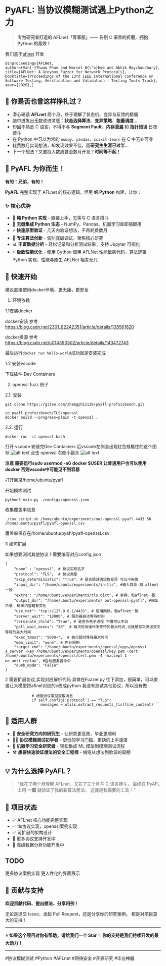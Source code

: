 # PyAFL: 当协议模糊测试遇上Python之力

> **专为研究者打造的 AFLnet「青春版」—— 告别 C 语言的折磨，拥抱 Python 的高效！**


我们基于[aflnet](https://github.com/aflnet/aflnet) 开发

```
@inproceedings{AFLNet,
author={Van{-}Thuan Pham and Marcel B{\"o}hme and Abhik Roychoudhury},
title={AFLNet: A Greybox Fuzzer for Network Protocols},
booktitle={Proceedings of the 13rd IEEE International Conference on Software Testing, Verification and Validation : Testing Tools Track},
year={2020},}
```

## 🤔 你是否也曾这样挣扎过？

- 潜心研读 **AFLnet** 两个月，终于理解了状态机、变异与反馈的精髓
- 脑中迸发出无数改进灵感：**状态选择算法**、**变异策略**、**能量调度**...
- 却因不熟悉 C 语言，不得不与 **Segment Fault**、**内存泄漏** 和 **指针错误** 日夜搏斗
- 在 Python 中习以为常的 `numpy`、`pandas`、`scikit-learn` 在 C 中无处可寻
- 耗费数月实现想法，却发现效果不佳，而**研究生生涯已过半**...
- 下一个想法？又要投入数周甚至数月开发？**时间等不起！**

## 🎯 PyAFL 为你而生！

**有的！兄弟，有的！**

**PyAFL** 完整实现了 AFLnet 的核心逻辑，但用 **纯 Python** 构建，让你：

### ✨ 核心优势
- 🐍 **纯 Python 实现** - 直接上手，无需与 C 语言搏斗
- 🔧 **无缝集成 Python 生态** - NumPy、Pandas、机器学习库即插即用
- ⚡ **快速原型验证** - 几天内验证想法，不再耗费数月
- 🧠 **专注算法创新** - 告别底层调试，聚焦核心研究
- 📊 **丰富数据分析** - 轻松记录和分析测试结果，支持 Jupyter 可视化
- ⚡ **极致性能优化** - 使用 Cython 调用 AFLNet 性能敏感代码，算法逻辑 Python 实现，性能与原生 AFLNet 相差无几

## 🚀 快速开始
建议直接使用docker环境，更无痛，更安全

1. 环境依赖

1.1安装docker

docker安装 参考
https://blog.csdn.net/2301_82242351/article/details/138561820

docker换源 参考
https://blog.csdn.net/u014390502/article/details/143472743

最后运行`docker run hello-world`成功就是安装完成


1.2 安装vscode

下载插件 Dev  Containers


2. openssl fuzz 例子

2.1. 安装
```
git clone https://gitee.com/zhangph12138/pyafl-profuzzbench.git

cd pyafl-profuzzbench/TLS/openssl
docker build --progress=plain -t openssl .

```
2.2. 运行
```
docker run -it openssl bash

```

打开 vscode 安装完Dev  Containers 后vscode左侧会出现红色框框住的这个图标
![alt text](pics/image.png)
点击 openssl 右侧小箭头
![alt text](pics/image2.png)

**注意 需要运行sudo usermod -aG docker $USER 让普通用户也可以使用docker 否则vscode中可能见不到容器**

打开目录/home/ubuntu/pyafl

开始模糊测试
```
python3 main.py ./configs/openssl.json

```
收集覆盖率信息
```
./cov_script.sh /home/ubuntu/experiments/out-openssl-pyafl 4433 50 /home/ubuntu/pyafl/pyafl-openssl.csv
```
覆盖率保存在/home/ubuntu/pyafl/pyafl-openssl.csv


3 如何扩展

如果想要测试其他协议 
1 需要编写对应config.json

```
{
    "name" : "openssl", # 协议实现名字 
    "protocol": "TLS",  # 协议类型
    "skip_deterministic": "True", # 是否跳过确定性变异 可以不用管
    "input_dir": "/home/ubuntu/experiments/in-tls", #输入目录 和 aflnet一致
    "extra": "/home/ubuntu/experiments/tls.dict", # 字典，和aflnet一致
    "output_dir": "/home/ubuntu/experiments/ out-openssl-pyafl", #输出目录  输出内容略有变化
    "use_net": "tcp://127.0.0.1/4433", # 使用网络，和aflnet一致
    "server_wait": "10000", # 服务器启动等待时间
    "terminate_child": "True", # 是否杀死子进程 不懂可以不动
    "poll_wait_msecs": "30", # 每次轮询操作所等待的最大时间,也就是每次发送报文等待的最大时间 
    "exec_tmout": "5000+",  # 执行超时等待最大时间
    "mem_limit": "none", # 内存限制
    "target_cmd": "/home/ubuntu/experiments/openssl/apps/openssl s_server -key /home/ubuntu/experiments/openssl/key.pem -cert /home/ubuntu/experiments/openssl/cert.pem -4 -naccept 1 -no_anti_replay", #启动服务器命令
    "dumb_mode": "False"
}
```
2 需要扩展协议,实现对应解析代码 具体在Fuzzer.py 往下添加，很简单，可以直接让大模型把aflnet对应的c改成python 我没有测试其他协议，所以没有做

```
            # 根据协议类型提取消息
            if self.config['protocol'] == "TLS":
                messages = utils.extract_requests_tls(file_content)```
```



## 📖 适用人群

- 🔬 **安全研究方向的研究生** - 让研究更高效，毕业更顺利
- 🧑‍💻 **协议模糊测试初学者** - 更低的学习门槛，更快的上手速度
- 🤖 **机器学习安全研究者** - 轻松集成 ML 模型到模糊测试流程
- 🛠️ **想要快速验证想法的安全工程师** - 缩短从想法到验证的周期

## 💡 为什么选择 PyAFL？

> "我花了两个月理解 AFLnet，又花了三个月与 C 语言搏斗，
> 最终在 PyAFL 上用 **一周** 就验证了我的新算法想法。
> 这就是我需要的工具！"

## 🌟 项目状态

- ✅ AFLnet 核心功能完整实现
- ✅ tls协议实现，openssl案例实现
- ✅ 可扩展的架构设计
- 🚧 更多协议支持开发中
- 🚧 高级数据分析功能开发中

## TODO

更多协议案例实现
更人性化的界面展示



## 🤝 贡献与支持

**欢迎贡献代码、提出想法、分享用例！**

无论是提交 Issue、发起 Pull Request，还是分享你的研究案例，
都是对项目莫大的支持！

---

**⭐ 如果这个项目对你有帮助，请给我们一个 Star！**
**你的支持是我们持续开发的最大动力！**

---

#协议模糊测试 #Python #AFLnet #网络安全 #开源研究 #毕业神器